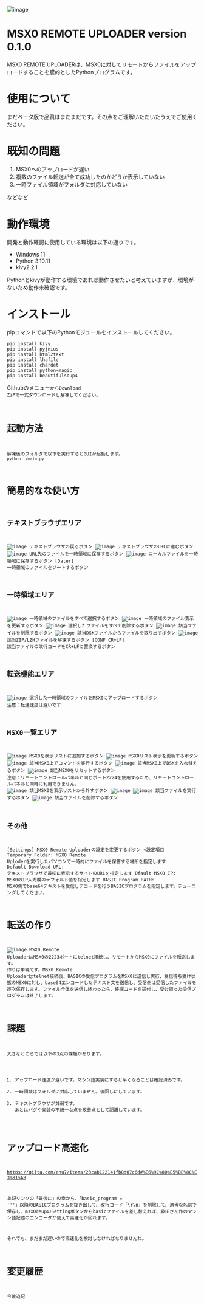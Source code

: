 ![image](https://github.com/user-attachments/assets/9514b0f6-918e-47f3-8c80-58329f70fd72)
# MSX0 REMOTE UPLOADER version 0.1.0
MSX0 REMOTE UPLOADERは、MSX0に対してリモートからファイルをアップロードすることを膜的としたPythonプログラムです。
# 使用について
まだベータ版で品質はまだまだです。その点をご理解いただいたうえでご使用ください。
# 既知の問題
1. MSX0へのアップロードが遅い
2. 複数のファイル転送が全て成功したのかどうか表示していない
3. 一時ファイル領域がフォルダに対応していない

などなど
# 動作環境
開発と動作確認に使用している環境は以下の通りです。
- Windows 11
- Python 3.10.11
- kivy2.2.1

Pythonとkivyが動作する環境であれば動作させたいと考えていますが、環境がないため動作未確認です。
# インストール
pipコマンドで以下のPythonモジュールをインストールしてください。
```
pip install kivy
pip install pyjnius
pip install html2text
pip install lhafile
pip install chardet
pip install python-magic
pip install beautifulsoup4
```
Githubのメニュー<CODE>からDownload ZiPで一式ダウンロードし解凍してください。

# 起動方法
解凍後のフォルダで以下を実行するとGUIが起動します。
```python ./main.py```

# 簡易的なな使い方
## テキストブラウザエリア
![image](https://github.com/enu7/msx0reup/blob/main/icon/go_back_btn.png) テキストブラウザの戻るボタン
![image](https://github.com/enu7/msx0reup/blob/main/icon/load_url_btn.png) テキストブラウザのURLに進むボタン
![image](https://github.com/enu7/msx0reup/blob/main/icon/download_file_btn.png) URL先のファイルを一時領域に保存するボタン
![image](https://github.com/enu7/msx0reup/blob/main/icon/local_copy_btn.png) ローカルファイルを一時領域に保存するボタン
[Date↑] 一時領域のファイルをソートするボタン
## 一時領域エリア
![image](https://github.com/enu7/msx0reup/blob/main/icon/toggle_all_checkboxes_btn.png) 一時領域のファイルをすべて選択するボタン
![image](https://github.com/enu7/msx0reup/blob/main/icon/refresh_file_list_btn.png) 一時領域のファイル表示を更新するボタン
![image](https://github.com/enu7/msx0reup/blob/main/icon/delete_selected_files_btn.png) 選択したファイルをすべて削除するボタン
![image](https://github.com/enu7/msx0reup/blob/main/icon/delete_btn.png) 該当ファイルを削除するボタン
![image](https://github.com/enu7/msx0reup/blob/main/icon/extract_btn.png) 該当DSKファイルからファイルを取り出すボタン
![image](https://github.com/enu7/msx0reup/blob/main/icon/unzip_btn.png) 該当ZIP/LZHファイルを解凍するボタン
[CONF CR+LF] 該当ファイルの改行コードをCR+LFに置換するボタン
## 転送機能エリア
![image](https://github.com/enu7/msx0reup/blob/main/icon/upload_file_btn.png) 選択した一時領域のファイルをMSX0にアップロードするボタン
注意：転送速度は遅いです
## MSX0一覧エリア
![image](https://github.com/enu7/msx0reup/blob/main/icon/add_msx0_list_btn.png) MSX0を表示リストに追加するボタン
![image](https://github.com/enu7/msx0reup/blob/main/icon/refresh_file_list_btn.png) MSX0リスト表示を更新するボタン
![image](https://github.com/enu7/msx0reup/blob/main/icon/cmd_btn.png) 該当MSX0上でコマンドを実行するボタン
![image](https://github.com/enu7/msx0reup/blob/main/icon/disk_change_btn.png) 該当MSX0上でDSKを入れ替えるボタン
![image](https://github.com/enu7/msx0reup/blob/main/icon/reset_btn.png) 該当MSX0をリセットするボタン
注意：リモートコントロールパネルと同じポート2224を使用するため、リモートコントロールパネルと同時に利用できません。
![image](https://github.com/enu7/msx0reup/blob/main/icon/remove_btn.png) 該当MSX0を表示リストから外すボタン
![image](https://github.com/enu7/msx0reup/blob/main/icon/exec_btn.png) ![image](https://github.com/enu7/msx0reup/blob/main/icon/run_btn.png) 該当ファイルを実行するボタン
![image](https://github.com/enu7/msx0reup/blob/main/icon/delete_btn.png) 該当ファイルを削除するボタン
## その他
[Settings] MSX0 Remote Uploaderの設定を変更するボタン
▽設定項目
  Temporary Folder: MSX0 Remote Uploderを実行したパソコンで一時的にファイルを保管する場所を指定します
  Default Download URL: テキストブラウザで最初に表示するサイトのURLを指定します
  Dfault MSX0 IP: MSX0のIP入力欄のデフォルト値を指定します
  BASIC Program PATH: MSX0側でbase64テキストを受信しデコードを行うBASICプログラムを指定します。チューニングしてください。
 
# 転送の作り
![image](https://github.com/enu7/msx0reup/blob/main/images/msx0reup_design.png)
MSX0 Remote UploaderはMSX0の2223ポートにtelnet接続し、リモートからMSX0にファイルを転送します。
作りは単純です。MSX0 Remote Uploaderはtelnet接続後、BASICの受信プログラムをMSX0に送信し実行、受信待ち受け状態のMSX0に対し、base64エンコードしたテキスト文を送信し、受信側は受信したファイルを逐次保存します。ファイル全体を送信し終わったら、終端コードを送付し、受け取った受信プログラムは終了します。

# 課題
大きなところでは以下の3点の課題があります。
1. アップロード速度が遅いです。マシン語実装にすると早くなることは確認済みです。
2. 一時領域はフォルダに対応していません。後回しにしています。
3. テキストブラウザが貧弱です。
あとはバグや実装の不統一な点を改善点として認識しています。

# アップロード高速化
https://qiita.com/enu7/items/23cab122141fb8d07c6d#%E6%9C%80%E5%BE%8C%E3%81%AB

上記リンクの「最後に」の章から、「basic_program = '''」以降のBASICプログラムを抜き出して、改行コード「\r\n」を削除して、適当な名前で保存し、msx0reupのSettingボタンからbasicファイルを差し替えれば、藤田さん作のマシン語記述のエンコーダが使えて高速化が図れます。

それでも、まだまだ遅いので高速化を検討しなければなりませんね。

# 変更履歴
今後追記
